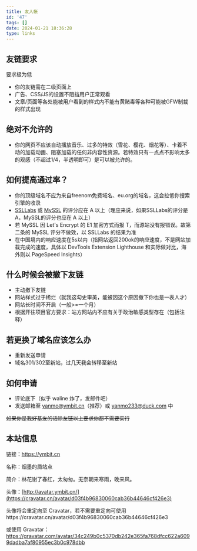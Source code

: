 ```yaml
---
title: 友人帐
id: '47'
tags: []
date: 2024-01-21 18:36:28
type: links
---
```

## 友链要求

要求极为低

*   你的友链需在二级页面上
*   广告、CSS/JS的设置不阻挡用户正常观看
*   文章/页面等各处能被用户看到的样式内不能有黄赌毒等各种可能被GFW制裁的样式出现

## 绝对不允许的

*   你的网页不应该自动播放音乐、过多的特效（雪花、樱花、烟花等）、卡着不动的加载动画、阻塞加载的任何非内容性资源。若特效只有一点点不影响太多的观感（不超过1/4，半透明即可）是可以被允许的。

## 如何提高通过率？

*   你的顶级域名不应为来自freenom免费域名、eu.org的域名，这会拉低你搜索引擎的收录
*   [SSLLabs](https://www.ssllabs.com/) 或 [MySSL](https://myssl.com) 的评分应在 A 以上（理应来说，如果SSLLabs的评分是A，MySSL的评分也应在 A 以上）
*   若 MySSL 因 Let's Encrypt 的 E1 加密方式而报 T，而源站没有报错误。故第二条的 MySSL 评分不做效，以 SSLLabs 的结果为准
*   在中国境内的响应速度在5s以内（指网站返回200ok的响应速度，不是网站加载完成的速度，具体以 DevTools Extension Lighthouse 和实际做对比，海外则以 PageSpeed Insights）

## 什么时候会被撤下友链

*   主动撤下友链
*   网站样式过于稀烂（就我这勾史审美，能被因这个原因撤下你也是一表人才）
*   网站长时间不开启（一般>=一个月）
*   根据开往项目官方要求：站方网站内不应有关于政治敏感类型存在（包括注释）

## 若更换了域名应该怎么办

*   重新发送申请
*   域名301/302至新站，过几天我会转移至新站

## 如何申请

*   评论底下（似乎 waline 炸了，发邮件吧）
*   发送邮箱至 [yanmo@ymbit.cn](mailto:yanmo@ymbit.cn)（推荐）或 [yanmo233@duck.com](mailto:yanmo233@duck.com) 中

~~如果你是我好基友的话除友链以上要求你都不需要实行~~

## 本站信息

链接：https://ymbit.cn

名称：烟墨的屑站点

简介：林花谢了春红，太匆匆。无奈朝来寒雨，晚来风。

头像：[http://avatar.ymbit.cn/](https://cravatar.cn/avatar/d03f4b96830060cab36b44646cf426e3)

头像将会重定向至 Cravatar，若不需要重定向可使用https://cravatar.cn/avatar/d03f4b96830060cab36b44646cf426e3

或使用 Gravatar：https://gravatar.com/avatar/34c249b0c5370db242e365fa768dfcc622a6099dadba7af80955ec3b0c978dbb